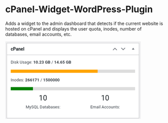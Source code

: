 # cPanel-Widget-WordPress-Plugin
Adds a widget to the admin dashboard that detects if the current website is hosted on cPanel and displays the user quota, inodes, number of databases, email accounts, etc.

![screenshot](2023-04-28_19-58.png)

